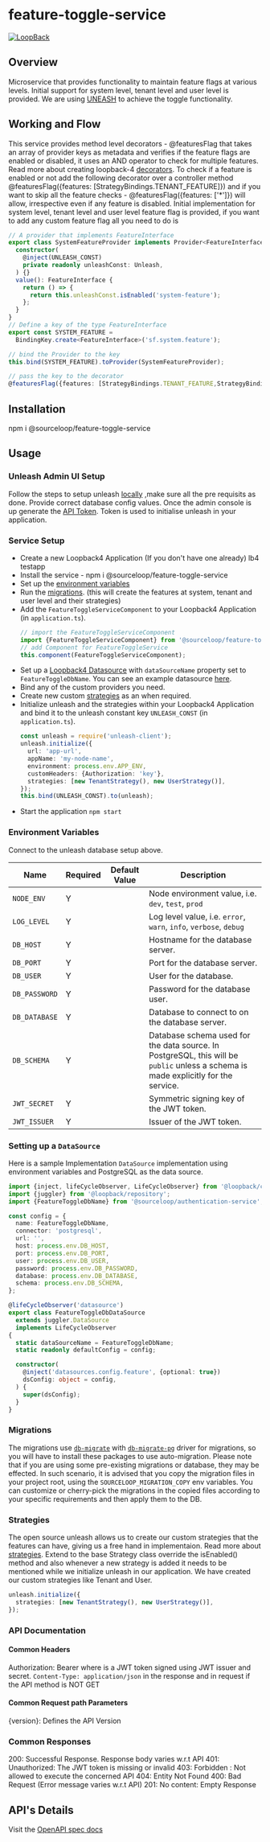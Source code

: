 # feature-toggle-service

[![LoopBack](<https://github.com/strongloop/loopback-next/raw/master/docs/site/imgs/branding/Powered-by-LoopBack-Badge-(blue)-@2x.png>)](http://loopback.io/)

## Overview

Microservice that provides functionality to maintain feature flags at various levels. Initial support for system level, tenant level and user level is provided.
We are using [UNEASH](https://docs.getunleash.io/) to achieve the toggle functionality.

## Working and Flow

This service provides method level decorators - @featuresFlag that takes an array of provider keys as metadata and verifies if the feature flags are enabled or disabled, it uses an AND operator to check for multiple features. Read more about creating loopback-4 [decorators](https://loopback.io/doc/en/lb4/Creating-decorators.html). To check if a feature is enabled or not add the following decorator over a controller method @featuresFlag({features: [StrategyBindings.TENANT_FEATURE]}) and if you want to skip all the feature checks - @featuresFlag({features: ['*']}) will allow, irrespective even if any feature is disabled. Initial implementation for system level, tenant level and user level feature flag is provided, if you want to add any custom feature flag all you need to do is

```typescript
// A provider that implements FeatureInterface
export class SystemFeatureProvider implements Provider<FeatureInterface> {
  constructor(
    @inject(UNLEASH_CONST)
    private readonly unleashConst: Unleash,
  ) {}
  value(): FeatureInterface {
    return () => {
      return this.unleashConst.isEnabled('system-feature');
    };
  }
}
// Define a key of the type FeatureInterface
export const SYSTEM_FEATURE =
  BindingKey.create<FeatureInterface>('sf.system.feature');

// bind the Provider to the key
this.bind(SYSTEM_FEATURE).toProvider(SystemFeatureProvider);

// pass the key to the decorator
@featuresFlag({features: [StrategyBindings.TENANT_FEATURE,StrategyBindings.SYSTEM_FEATURE]})
```

## Installation

npm i @sourceloop/feature-toggle-service

## Usage

### Unleash Admin UI Setup

Follow the steps to setup unleash [locally](https://docs.getunleash.io/deploy/getting_started) ,make sure all the pre requisits as done. Provide correct database config values. Once the admin console is up generate the [API Token](https://docs.getunleash.io/user_guide/api-token). Token is used to initialise unleash in your application.

### Service Setup

- Create a new Loopback4 Application (If you don't have one already) lb4 testapp
- Install the service - npm i @sourceloop/feature-toggle-service
- Set up the [environment variables](#environment-variables)
- Run the [migrations](#migrations). (this will create the features at system, tenant and user level and their strategies)
- Add the `FeatureToggleServiceComponent` to your Loopback4 Application (in `application.ts`).
  ```typescript
  // import the FeatureToggleServiceComponent
  import {FeatureToggleServiceComponent} from '@sourceloop/feature-toggle-service';
  // add Component for FeatureToggleService
  this.component(FeatureToggleServiceComponent);
  ```
- Set up a [Loopback4 Datasource](https://loopback.io/doc/en/lb4/DataSource.html) with `dataSourceName` property set to
  `FeatureToggleDbName`. You can see an example datasource [here](#setting-up-a-datasource).
- Bind any of the custom providers you need.
- Create new custom [strategies](#strategies) as an when required.
- Initialize unleash and the strategies within your Loopback4 Application and bind it to the unleash constant key `UNLEASH_CONST` (in `application.ts`).
  ```typescript
  const unleash = require('unleash-client');
  unleash.initialize({
    url: 'app-url',
    appName: 'my-node-name',
    environment: process.env.APP_ENV,
    customHeaders: {Authorization: 'key'},
    strategies: [new TenantStrategy(), new UserStrategy()],
  });
  this.bind(UNLEASH_CONST).to(unleash);
  ```
- Start the application
  `npm start`

### Environment Variables

Connect to the unleash database setup above.

| Name          | Required | Default Value | Description                                                                                                                        |
| ------------- | -------- | ------------- | ---------------------------------------------------------------------------------------------------------------------------------- |
| `NODE_ENV`    | Y        |               | Node environment value, i.e. `dev`, `test`, `prod`                                                                                 |
| `LOG_LEVEL`   | Y        |               | Log level value, i.e. `error`, `warn`, `info`, `verbose`, `debug`                                                                  |
| `DB_HOST`     | Y        |               | Hostname for the database server.                                                                                                  |
| `DB_PORT`     | Y        |               | Port for the database server.                                                                                                      |
| `DB_USER`     | Y        |               | User for the database.                                                                                                             |
| `DB_PASSWORD` | Y        |               | Password for the database user.                                                                                                    |
| `DB_DATABASE` | Y        |               | Database to connect to on the database server.                                                                                     |
| `DB_SCHEMA`   | Y        |               | Database schema used for the data source. In PostgreSQL, this will be `public` unless a schema is made explicitly for the service. |
| `JWT_SECRET`  | Y        |               | Symmetric signing key of the JWT token.                                                                                            |
| `JWT_ISSUER`  | Y        |               | Issuer of the JWT token.                                                                                                           |

### Setting up a `DataSource`

Here is a sample Implementation `DataSource` implementation using environment variables and PostgreSQL as the data source.

```typescript
import {inject, lifeCycleObserver, LifeCycleObserver} from '@loopback/core';
import {juggler} from '@loopback/repository';
import {FeatureToggleDbName} from '@sourceloop/authentication-service';

const config = {
  name: FeatureToggleDbName,
  connector: 'postgresql',
  url: '',
  host: process.env.DB_HOST,
  port: process.env.DB_PORT,
  user: process.env.DB_USER,
  password: process.env.DB_PASSWORD,
  database: process.env.DB_DATABASE,
  schema: process.env.DB_SCHEMA,
};

@lifeCycleObserver('datasource')
export class FeatureToggleDbDataSource
  extends juggler.DataSource
  implements LifeCycleObserver
{
  static dataSourceName = FeatureToggleDbName;
  static readonly defaultConfig = config;

  constructor(
    @inject('datasources.config.feature', {optional: true})
    dsConfig: object = config,
  ) {
    super(dsConfig);
  }
}
```

### Migrations

The migrations use [`db-migrate`](https://www.npmjs.com/package/db-migrate) with [`db-migrate-pg`](https://www.npmjs.com/package/db-migrate-pg) driver for migrations, so you will have to install these packages to use auto-migration. Please note that if you are using some pre-existing migrations or database, they may be effected. In such scenario, it is advised that you copy the migration files in your project root, using the `SOURCELOOP_MIGRATION_COPY` env variables. You can customize or cherry-pick the migrations in the copied files according to your specific requirements and then apply them to the DB.

### Strategies

The open source unleash allows us to create our custom strategies that the features can have, giving us a free hand in implementaion. Read more about [strategies](). Extend to the base Strategy class override the isEnabled() method and also whenever a new strategy is added it needs to be mentioned while we initialize unleash in our application. We have created our custom strategies like Tenant and User.

```typescript
unleash.initialize({
  strategies: [new TenantStrategy(), new UserStrategy()],
});
```

### API Documentation

#### Common Headers

Authorization: Bearer <token> where <token> is a JWT token signed using JWT issuer and secret.
`Content-Type: application/json` in the response and in request if the API method is NOT GET

#### Common Request path Parameters

{version}: Defines the API Version

### Common Responses

200: Successful Response. Response body varies w.r.t API
401: Unauthorized: The JWT token is missing or invalid
403: Forbidden : Not allowed to execute the concerned API
404: Entity Not Found
400: Bad Request (Error message varies w.r.t API)
201: No content: Empty Response

## API's Details

Visit the [OpenAPI spec docs](./openapi.md)
